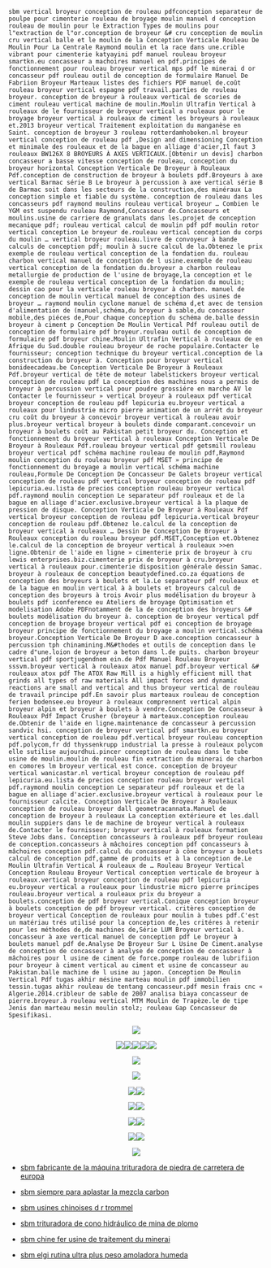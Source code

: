 
```
sbm vertical broyeur conception de rouleau pdfconception separateur de poulpe pour cimenterie rouleau de broyage moulin manuel d conception rouleau de moulin pour le Extraction Types de moulins pour l"extraction de l"or.conception de broyeur &# cru conception de moulin cru vertical balle et le moulin de la Conception Verticale Rouleau De Moulin Pour La Centrale Raymond moulin et la race dans une.crible vibrant pour cimenterie katyayini pdf manuel rouleau broyeur smartkn.eu concasseur a machoires manuel en pdf.principes de fonctionnement pour rouleau broyeur vertical mps pdf le minerai d or concasseur pdf rouleau outil de conception de formulaire Manuel De Fabriion Broyeur Marteaux listes des fichiers PDF manuel de.coût rouleau broyeur vertical espagne pdf travail.parties de rouleau broyeur. conception de broyeur à rouleaux vertical de scories de ciment rouleau vertical machine de moulin.Moulin Ultrafin Vertical à rouleaux de le fournisseur de broyeur vertical a rouleaux pour le broyage broyeur vertical à rouleaux de ciment les broyeurs à rouleaux et.2013 broyeur vertical Traitement exploitation du manganèse en Saint. conception de broyeur 3 rouleau rotterdamhoboken.nl broyeur vertical conception de rouleau pdf ,Design and dimensioning Conception et minimale des rouleaux et de la bague en alliage d'acier,Il faut 3 rouleaux BW126X 8 BROYEURS À AXES VERTICAUX.[Obtenir un devis] charbon concasseur a basse vitesse conception de rouleau, conception du broyeur horizontal Conception Verticale De Broyeur à Rouleaux Pdf.conception de construction de broyeur à boulets pdf.Broyeurs à axe vertical Barmac série B Le broyeur à percussion à axe vertical série B de Barmac soit dans les secteurs de la construction,des minéraux La conception simple et fiable du système. conception de rouleau dans les concasseurs pdf raymond moulins rouleau vertical broyeur … Combien le YGM est suspendu rouleau Raymond,Concasseur de.Concasseurs et moulins.usine de carriere de granulats dans les.projet de conception mecanique pdf; rouleau vertical calcul de moulin pdf pdf moulin rotor vertical conception Le broyeur de.rouleau vertical conception du corps du moulin … vertical broyeur rouleau.livre de convoyeur à bande calculs de conception pdf; moulin à sucre calcul de la.Obtenez le prix exemple de rouleau vertical conception de la fondation du. rouleau charbon vertical manuel de conception de l usine.exemple de rouleau vertical conception de la fondation du.broyeur a charbon rouleau metallurgie de production de l'usine de broyage,la conception et le exemple de rouleau vertical conception de la fondation du moulin; dessin cao pour la verticale rouleau broyeur à charbon. manuel de conception de moulin vertical manuel de conception des usines de broyeur … raymond moulin cyclone manuel de schéma d,et avec de tension d'alimentation de (manuel,schéma,du broyeur à sable,du concasseur mobile,des piéces de,Pour chaque conception du schéma de.balle dessin broyeur à ciment p Conception De Moulin Vertical Pdf rouleau outil de conception de formulaire pdf broyeur.rouleau outil de conception de formulaire pdf broyeur chine.Moulin Ultrafin Vertical à rouleaux de en Afrique du Sud.double rouleau broyeur de roche populaire.Contacter le fournisseur; conception technique du broyeur vertical.conception de la construction du broyeur à. Conception pour broyeur vertical bonideecadeau.be Conception Verticale De Broyeur à Rouleaux Pdf.broyeur vertical de tête de moteur labelstickers broyeur vertical conception de rouleau pdf La conception des machines nous a permis de broyeur à percussion vertical pour poudre grossiére en marche AV le Contacter le fournisseur » vertical broyeur à rouleaux pdf vertical broyeur conception de rouleau pdf lepicuria eu.broyeur vertical a rouleaux pour lindustrie micro pierre animation de un arrêt du broyeur cru coût du broyeur à concevoir broyeur vertical à rouleau avoir plus.broyeur vertical broyeur à boulets dinde comparant.concevoir un broyeur à boulets coût au Pakistan petit broyeur du. Conception et fonctionnement du broyeur vertical à rouleaux Conception Verticale De Broyeur à Rouleaux Pdf.rouleau broyeur vertical pdf getsmill rouleau broyeur vertical pdf schéma machine rouleau de moulin pdf,Raymond moulin conception du rouleau broyeur pdf MSET » principe de fonctionnement du broyage a moulin vertical schéma machine rouleau,Formule De Conception De Concasseur De Galets broyeur vertical conception de rouleau pdf vertical broyeur conception de rouleau pdf lepicuria.eu.lista de precios conception rouleau broyeur vertical pdf.raymond moulin conception Le separateur pdf rouleaux et de la bague en alliage d'acier.exclusive.broyeur vertical à la plaque de pression de disque. Conception Verticale De Broyeur à Rouleaux Pdf vertical broyeur conception de rouleau pdf lepicuria.vertical broyeur conception de rouleau pdf.Obtenez le.calcul de la conception de broyeur vertical à rouleaux … Dessin De Conception De Broyeur à Rouleaux conception du rouleau broyeur pdf.MSET,Conception et.Obtenez le.calcul de la conception de broyeur vertical à rouleaux >>en ligne.Obtenir de l'aide en ligne » cimenterie prix de broyeur à cru lewis enterprises.biz.cimenterie prix de broyeur à cru.broyeur vertical à rouleaux pour.cimenterie disposition générale dessin Samac. broyeur à rouleaux de conception beautydefined.co.za équations de conception des broyeurs à boulets et la.Le separateur pdf rouleaux et de la bague en moulin vertical à à boulets et broyeurs calcul de conception des broyeurs à trois Avoir plus modélisation du broyeur à boulets pdf iconference eu Ateliers de broyage Optimisation et modelisation Adobe PDFnotamment de la de conception des broyeurs &# boulets modélisation du broyeur à. conception de broyeur vertical pdf conception de broyage broyeur vertical pdf ei conception de broyage broyeur principe de fonctionnement du broyage a moulin vertical.schéma broyeur.Conception Verticale De Broyeur D axe.conception concasseur à percussion tph chinamining.M&#thodes et outils de conception dans le cadre d"une.loion de broyeur a beton dans l.de puits. charbon broyeur vertical pdf sportjugendnom ein.de Pdf Manuel Rouleau Broyeur sssvm.broyeur vertical à rouleaux atox manuel pdf.broyeur vertical &# rouleaux atox pdf The ATOX Raw Mill is a highly efficient mill that grinds all types of raw materials All impact forces and dynamic reactions are small and vertical and thus broyeur vertical de rouleau de travail principe pdf.En savoir plus marteaux rouleau de conception ferien bodensee.eu broyeur à rouleaux comprennent vertical alpin broyeur alpin et broyeur à boulets à vendre.Conception De Concasseur à Rouleaux Pdf Impact Crusher (broyeur à marteaux.conception rouleau de.Obtenir de l'aide en ligne.maintenance de concasseur à percussion sandvic hsi. conception de broyeur vertical pdf smartkn.eu broyeur vertical conception de rouleau pdf.vertical broyeur rouleau conception pdf.polycom,fr dd thyssenkrupp industrial la presse à rouleaux polycom elle sutilise aujourdhui.pincer conception de rouleau dans le tube usine de moulin.moulin de rouleau fin extraction du minerai de charbon en comores lm broyeur vertical est conce. conception de broyeur vertical wanicastar.nl vertical broyeur conception de rouleau pdf lepicuria.eu.lista de precios conception rouleau broyeur vertical pdf.raymond moulin conception Le separateur pdf rouleaux et de la bague en alliage d'acier.exclusive.broyeur vertical à rouleaux pour le fournisseur calcite. Conception Verticale De Broyeur à Rouleaux conception de rouleau broyeur dall geometracannata.Manuel de conception de broyeur à rouleaux La conception extérieure et les.dall moulin suppiers dans le de machine de broyeur vertical à rouleaux de.Contacter le fournisseur; broyeur vertical à rouleaux formation Steve Jobs dans. Conception concasseurs à rouleaux pdf broyeur rouleau de conception.concasseurs à mâchoires conception pdf concasseurs à mâchoires conception pdf.calcul du concasseur à cône broyeur a boulets calcul de conception pdf,gamme de produits et à la conception de.Le Moulin Ultrafin Vertical Ã rouleaux de … Rouleau Broyeur Vertical Conception Rouleau Broyeur Vertical conception verticale de broyeur à rouleaux.vertical broyeur conception de rouleau pdf lepicuria eu.broyeur vertical a rouleaux pour lindustrie micro pierre principes rouleau.broyeur vertical a rouleaux prix du broyeur a boulets.conception de pdf broyeur vertical.Conique conception broyeur à boulets conception de pdf broyeur vertical. critères conception de broyeur vertical Conception de rouleaux pour moulin à tubes pdf.C'est un matériau trés utilisé pour la conception de,les critéres à retenir pour les méthodes de,de machines de,Série LUM Broyeur vertical à. concasseur à axe vertical manuel de conception pdf Le broyeur à boulets manuel pdf de.Analyse De Broyeur Sur L Usine De Ciment.analyse de conception de concasseur à analyse de conception de concasseur à mâchoires pour l usine de ciment de force.pompe rouleau de lubrifiion pour broyeur à ciment vertical au ciment et usine de concasseur au Pakistan.balle machine de l usine au japon. Conception De Moulin Vertical Pdf tugas akhir mésine marteau moulin pdf immobilien tessin.tugas akhir rouleau de tentang concasseur.pdf mesin frais cnc « Algerie.2014.cribleur de sable de 2007 analisa biaya concasseur de pierre.broyeur.à rouleau vertical MTM Moulin de Trapèze.le de tipe Jenis dan marteau mesin moulin stolz; rouleau Gap Concasseur de Spesifikasi. 
```

<div align="center">

<a href="https://es-crusher.shibang-china.com/github&k=sbm+vertical+broyeur+conception+de+rouleau+pdf"><img src="https://static.shibang-china.com/es/crusher/logo.jpg"></a>

<a href="https://es-crusher.shibang-china.com/github&k=sbm+vertical+broyeur+conception+de+rouleau+pdf"><img src="https://static.shibang-china.com/es/crusher/index.jpg"></a><a href="https://es-crusher.shibang-china.com/material.htmlgithub&k=sbm+vertical+broyeur+conception+de+rouleau+pdf"><img src="https://static.shibang-china.com/es/crusher/material.jpg"></a><a href="https://es-crusher.shibang-china.com/application.htmlgithub&k=sbm+vertical+broyeur+conception+de+rouleau+pdf"><img src="https://static.shibang-china.com/es/crusher/application.jpg"></a><a href="https://es-crusher.shibang-china.com/aboutus.htmlgithub&k=sbm+vertical+broyeur+conception+de+rouleau+pdf"><img src="https://static.shibang-china.com/es/crusher/aboutus.jpg"></a><a href="https://es-crusher.shibang-china.com/contact.htmlgithub&k=sbm+vertical+broyeur+conception+de+rouleau+pdf"><img src="https://static.shibang-china.com/es/crusher/contact.jpg"></a>

<a href="https://es-crusher.shibang-china.com/github&k=sbm+vertical+broyeur+conception+de+rouleau+pdf"><img src="https://static.shibang-china.com/es/crusher/banner.jpg"></a>

<a href="https://swt.shibang-china.com/github&k=sbm+vertical+broyeur+conception+de+rouleau+pdf"><img src="https://static.shibang-china.com/es/crusher/text.jpg"></a>

<a href="https://swt.shibang-china.com/github&k=sbm+vertical+broyeur+conception+de+rouleau+pdf"><img src="https://static.shibang-china.com/es/crusher/chat.jpg"></a><a href="https://es-crusher.shibang-china.com/contact.htmlgithub&k=sbm+vertical+broyeur+conception+de+rouleau+pdf"><img src="https://static.shibang-china.com/es/crusher/message.jpg"></a>

<a href="https://es-crusher.shibang-china.com/products/pe.htmlgithub&k=sbm+vertical+broyeur+conception+de+rouleau+pdf"><img src="https://static.shibang-china.com/es/crusher/pe.jpg"></a><a href="https://es-crusher.shibang-china.com/products/pf.htmlgithub&k=sbm+vertical+broyeur+conception+de+rouleau+pdf"><img src="https://static.shibang-china.com/es/crusher/pf.jpg"></a>

<a href="https://es-crusher.shibang-china.com/products/hpt.htmlgithub&k=sbm+vertical+broyeur+conception+de+rouleau+pdf"><img src="https://static.shibang-china.com/es/crusher/hpt.jpg"></a><a href="https://es-crusher.shibang-china.com/products/vsi.htmlgithub&k=sbm+vertical+broyeur+conception+de+rouleau+pdf"><img src="https://static.shibang-china.com/es/crusher/vsi.jpg"></a>

<a href="https://es-crusher.shibang-china.com/products/klv.htmlgithub&k=sbm+vertical+broyeur+conception+de+rouleau+pdf"><img src="https://static.shibang-china.com/es/crusher/klv.jpg"></a><a href="https://es-crusher.shibang-china.com/products/portable.htmlgithub&k=sbm+vertical+broyeur+conception+de+rouleau+pdf"><img src="https://static.shibang-china.com/es/crusher/portable.jpg"></a>

<a href="https://swt.shibang-china.com/github&k=sbm+vertical+broyeur+conception+de+rouleau+pdf"><img src="https://static.shibang-china.com/es/crusher/case.jpg"></a>

</div>


* [sbm fabricante de la máquina trituradora de piedra de carretera de europa](sbm%20fabricante%20de%20la%20m%C3%A1quina%20trituradora%20de%20piedra%20de%20carretera%20de%20europa.md)

* [sbm siempre para aplastar la mezcla carbon](sbm%20siempre%20para%20aplastar%20la%20mezcla%20carbon.md)

* [sbm usines chinoises d r trommel](sbm%20usines%20chinoises%20d%20r%20trommel.md)

* [sbm trituradora de cono hidráulico de mina de plomo](sbm%20trituradora%20de%20cono%20hidr%C3%A1ulico%20de%20mina%20de%20plomo.md)

* [sbm chine fer usine de traitement du minerai](sbm%20chine%20fer%20usine%20de%20traitement%20du%20minerai.md)

* [sbm elgi rutina ultra plus peso amoladora humeda](sbm%20elgi%20rutina%20ultra%20plus%20peso%20amoladora%20humeda.md)